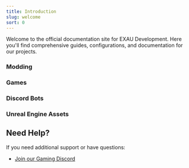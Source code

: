 ```yaml
---
title: Introduction
slug: welcome
sort: 0
---
```


Welcome to the official documentation site for EXAU Development. Here you'll find comprehensive guides, configurations, and documentation for our projects.

### Modding
### Games
### Discord Bots
### Unreal Engine Assets

## Need Help?

If you need additional support or have questions:
- [Join our Gaming Discord](https://exau.dev/discord)